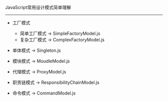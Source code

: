 JavaScript常用设计模式简单理解

*********

* 工厂模式
  * 简单工厂模式 -> SimpleFactoryModel.js
  * 复杂工厂模式 -> ComplexFactoryModel.js

* 单体模式 -> Singleton.js
* 模块模式 -> MoudleModel.js
* 代理模式 -> ProxyModel.js
* 职责链模式 -> ResponsibilityChainModel.js
* 命令模式 -> CommandModel.js